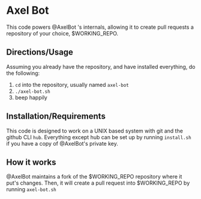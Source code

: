 # Axel Bot

This code powers @AxelBot 's internals, allowing it to create pull requests a repository of your choice, $WORKING_REPO.

## Directions/Usage

Assuming you already have the repository, and have installed everything, do the following:

  1. `cd` into the repository, usually named `axel-bot`
  2. `./axel-bot.sh`
  3. beep happily

## Installation/Requirements

This code is designed to work on a UNIX based system with git and the github CLI `hub`. Everything except hub can be set up by running `install.sh` if you have a copy of @AxelBot's private key.

## How it works

@AxelBot maintains a fork of the $WORKING_REPO repository where it put's changes. Then, it will create a pull request into $WORKING_REPO by running `axel-bot.sh`
